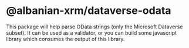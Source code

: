 # @albanian-xrm/dataverse-odata
This package will help parse OData strings (only the Microsoft Dataverse subset). It can be used as a validator, or you can build some javascript library which consumes the output of this library. 
